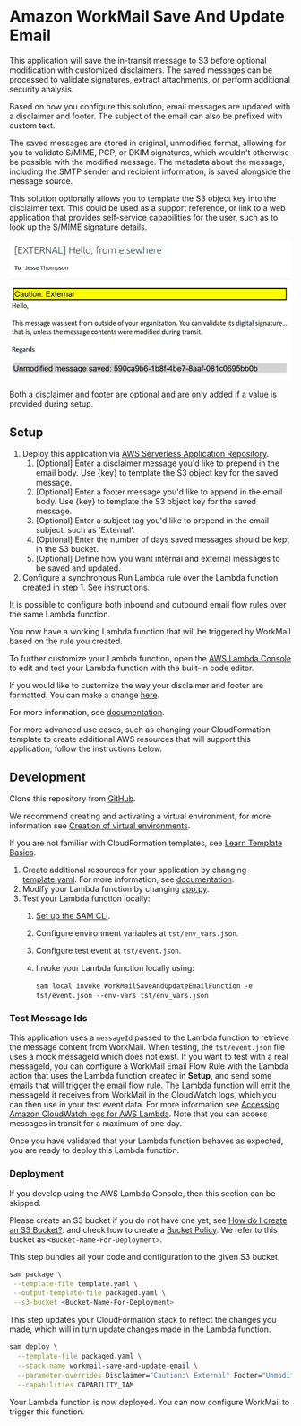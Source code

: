 # Amazon WorkMail Save And Update Email
This application will save the in-transit message to S3 before optional modification with customized disclaimers. The saved messages can be processed to validate signatures, extract attachments, or perform additional security analysis.

Based on how you configure this solution, email messages are updated with a disclaimer and footer. The subject of the email can also be prefixed with custom text.

The saved messages are stored in original, unmodified format, allowing for you to validate S/MIME, PGP, or DKIM signatures, which wouldn't otherwise be possible with the modified message. The metadata about the message, including the SMTP sender and recipient information, is saved alongside the message source.

This solution optionally allows you to template the S3 object key into the disclaimer text. This could be used as a support reference, or link to a web application that provides self-service capabilities for the user, such as to look up the S/MIME signature details.

![Screenshot](workmail-save-and-update-email.jpg)

Both a disclaimer and footer are optional and are only added if a value is provided during setup.

## Setup
1. Deploy this application via [AWS Serverless Application Repository](https://serverlessrepo.aws.amazon.com/applications/arn:aws:serverlessrepo:us-east-1:489970191081:applications~workmail-save-and-update-email).
    1. [Optional] Enter a disclaimer message you'd like to prepend in the email body.  Use {key} to template the S3 object key for the saved message.
    2. [Optional] Enter a footer message you'd like to append in the email body.  Use {key} to template the S3 object key for the saved message.
    3. [Optional] Enter a subject tag you'd like to prepend in the email subject, such as 'External'.
    4. [Optional] Enter the number of days saved messages should be kept in the S3 bucket.
    5. [Optional] Define how you want internal and external messages to be saved and updated.
2. Configure a synchronous Run Lambda rule over the Lambda function created in step 1. See [instructions.](https://docs.aws.amazon.com/workmail/latest/adminguide/lambda.html#synchronous-rules) 

It is possible to configure both inbound and outbound email flow rules over the same Lambda function.

You now have a working Lambda function that will be triggered by WorkMail based on the rule you created.

To further customize your Lambda function, open the [AWS Lambda Console](https://us-east-1.console.aws.amazon.com/lambda/home?region=us-east-1#/functions) to edit and test your Lambda function with the built-in code editor.

If you would like to customize the way your disclaimer and footer are formatted. You can make a change [here](https://github.com/aws-samples/amazon-workmail-lambda-templates/blob/master/workmail-save-and-update-email/src/utils.py#L15). 

For more information, see [documentation](https://docs.aws.amazon.com/lambda/latest/dg/code-editor.html).

For more advanced use cases, such as changing your CloudFormation template to create additional AWS resources that will support this application, follow the instructions below.

## Development
Clone this repository from [GitHub](https://github.com/aws-samples/amazon-workmail-lambda-templates).

We recommend creating and activating a virtual environment, for more information see [Creation of virtual environments](https://docs.python.org/3/library/venv.html).

If you are not familiar with CloudFormation templates, see [Learn Template Basics](https://docs.aws.amazon.com/AWSCloudFormation/latest/UserGuide/gettingstarted.templatebasics.html).

1. Create additional resources for your application by changing [template.yaml](https://github.com/aws-samples/amazon-workmail-lambda-templates/blob/master/workmail-save-and-update-email/template.yaml). For more information, see [documentation](https://docs.aws.amazon.com/AWSCloudFormation/latest/UserGuide/template-reference.html).
2. Modify your Lambda function by changing [app.py](https://github.com/aws-samples/amazon-workmail-lambdas-templates/blob/master/workmail-save-and-update-email/src/app.py).
3. Test your Lambda function locally:
    1. [Set up the SAM CLI](https://aws.amazon.com/serverless/sam/).
    2. Configure environment variables at `tst/env_vars.json`.
    3. Configure test event at `tst/event.json`.
    4. Invoke your Lambda function locally using:
    
        `sam local invoke WorkMailSaveAndUpdateEmailFunction -e tst/event.json --env-vars tst/env_vars.json`

### Test Message Ids
This application uses a `messageId` passed to the Lambda function to retrieve the message content from WorkMail. When testing, the `tst/event.json` file uses a mock messageId which does not exist. If you want to test with a real messageId, you can configure a WorkMail Email Flow Rule with the Lambda action that uses the Lambda function created in **Setup**, and send some emails that will trigger the email flow rule. The Lambda function will emit the messageId it receives from WorkMail in the CloudWatch logs, which you can
then use in your test event data. For more information see [Accessing Amazon CloudWatch logs for AWS Lambda](https://docs.aws.amazon.com/lambda/latest/dg/monitoring-cloudwatchlogs.html). Note that you can access messages in transit for a maximum of one day.

Once you have validated that your Lambda function behaves as expected, you are ready to deploy this Lambda function.

### Deployment
If you develop using the AWS Lambda Console, then this section can be skipped.

Please create an S3 bucket if you do not have one yet, see [How do I create an S3 Bucket?](https://docs.aws.amazon.com/AmazonS3/latest/user-guide/create-bucket.html).
and check how to create a [Bucket Policy](https://docs.aws.amazon.com/serverlessrepo/latest/devguide/serverlessrepo-how-to-publish.html#publishing-application-through-cli).
We refer to this bucket as `<Bucket-Name-For-Deployment>`.

This step bundles all your code and configuration to the given S3 bucket. 

```bash
sam package \
 --template-file template.yaml \
 --output-template-file packaged.yaml \
 --s3-bucket <Bucket-Name-For-Deployment>
```

This step updates your CloudFormation stack to reflect the changes you made, which will in turn update changes made in the Lambda function.
```bash
sam deploy \
  --template-file packaged.yaml \
  --stack-name workmail-save-and-update-email \
  --parameter-overrides Disclaimer="Caution:\ External" Footer="Unmodified\ message\ saved:\ {key}" SubjectTag="[External]" SavedBucketExpiration="2" UpdateInternalMessages="False" UpdateExternalMessages="True" \
  --capabilities CAPABILITY_IAM
```
Your Lambda function is now deployed. You can now configure WorkMail to trigger this function.
